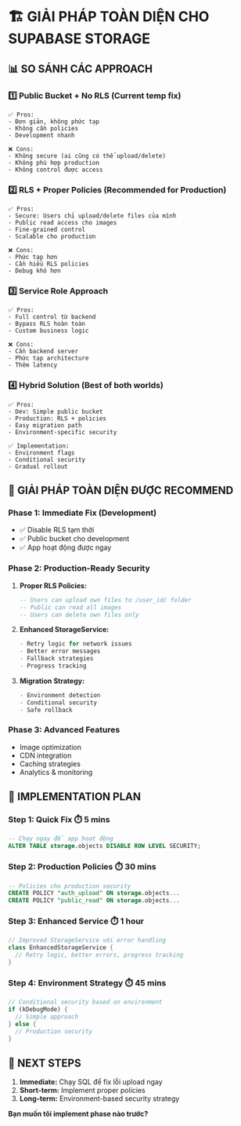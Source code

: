 # 🏗️ GIẢI PHÁP TOÀN DIỆN CHO SUPABASE STORAGE

## 📊 **SO SÁNH CÁC APPROACH**

### 1️⃣ **Public Bucket + No RLS** (Current temp fix)
```
✅ Pros:
- Đơn giản, không phức tạp
- Không cần policies  
- Development nhanh

❌ Cons:
- Không secure (ai cũng có thể upload/delete)
- Không phù hợp production
- Không control được access
```

### 2️⃣ **RLS + Proper Policies** (Recommended for Production)
```
✅ Pros:
- Secure: Users chỉ upload/delete files của mình
- Public read access cho images
- Fine-grained control
- Scalable cho production

❌ Cons:
- Phức tạp hơn
- Cần hiểu RLS policies
- Debug khó hơn
```

### 3️⃣ **Service Role Approach**
```
✅ Pros:
- Full control từ backend
- Bypass RLS hoàn toàn
- Custom business logic

❌ Cons:
- Cần backend server
- Phức tạp architecture
- Thêm latency
```

### 4️⃣ **Hybrid Solution** (Best of both worlds)
```
✅ Pros:
- Dev: Simple public bucket
- Production: RLS + policies
- Easy migration path
- Environment-specific security

✅ Implementation:
- Environment flags
- Conditional security
- Gradual rollout
```

## 🎯 **GIẢI PHÁP TOÀN DIỆN ĐƯỢC RECOMMEND**

### **Phase 1: Immediate Fix (Development)**
- ✅ Disable RLS tạm thời
- ✅ Public bucket cho development
- ✅ App hoạt động được ngay

### **Phase 2: Production-Ready Security**
1. **Proper RLS Policies:**
   ```sql
   -- Users can upload own files to /user_id/ folder
   -- Public can read all images
   -- Users can delete own files only
   ```

2. **Enhanced StorageService:**
   ```dart
   - Retry logic for network issues
   - Better error messages
   - Fallback strategies
   - Progress tracking
   ```

3. **Migration Strategy:**
   ```dart
   - Environment detection
   - Conditional security
   - Safe rollback
   ```

### **Phase 3: Advanced Features**
- Image optimization
- CDN integration  
- Caching strategies
- Analytics & monitoring

## 🚀 **IMPLEMENTATION PLAN**

### **Step 1: Quick Fix** ⏱️ 5 mins
```sql
-- Chạy ngay để app hoạt động
ALTER TABLE storage.objects DISABLE ROW LEVEL SECURITY;
```

### **Step 2: Production Policies** ⏱️ 30 mins  
```sql
-- Policies cho production security
CREATE POLICY "auth_upload" ON storage.objects...
CREATE POLICY "public_read" ON storage.objects...
```

### **Step 3: Enhanced Service** ⏱️ 1 hour
```dart
// Improved StorageService với error handling
class EnhancedStorageService {
  // Retry logic, better errors, progress tracking
}
```

### **Step 4: Environment Strategy** ⏱️ 45 mins
```dart
// Conditional security based on environment
if (kDebugMode) {
  // Simple approach
} else {
  // Production security
}
```

## 🎯 **NEXT STEPS**

1. **Immediate:** Chạy SQL để fix lỗi upload ngay
2. **Short-term:** Implement proper policies  
3. **Long-term:** Environment-based security strategy

**Bạn muốn tôi implement phase nào trước?**